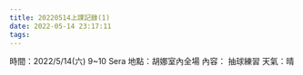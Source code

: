 ```yaml
---
title: 20220514上課記錄(1)
date: 2022-05-14 23:17:11
tags:
---
```


時間：2022/5/14(六) 9~10 Sera
地點：胡娜室內全場
內容： 抽球練習
天氣：晴
